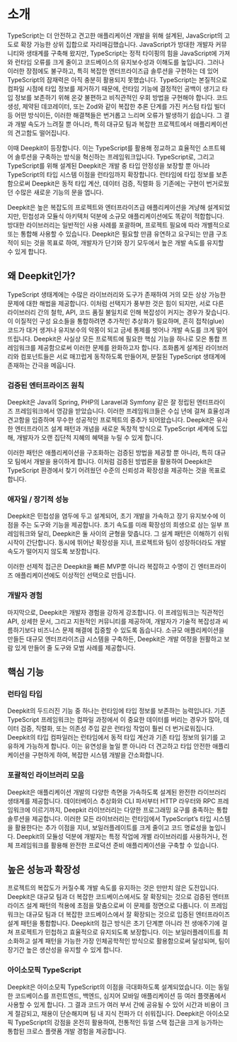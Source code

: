 # 소개

TypeScript는 더 안전하고 견고한 애플리케이션 개발을 위해 설계된, JavaScript의 고도로 확장 가능한 상위 집합으로 자리매김했습니다. JavaScript가 방대한 개발자 커뮤니티와 생태계를 구축해 왔지만, TypeScript는 정적 타이핑의 힘을 JavaScript에 가져와 런타임 오류를 크게 줄이고 코드베이스의 유지보수성과 이해도를 높입니다. 그러나 이러한 장점에도 불구하고, 특히 복잡한 엔터프라이즈급 솔루션을 구현하는 데 있어 TypeScript의 잠재력은 아직 충분히 활용되지 못했습니다. TypeScript는 본질적으로 컴파일 시점에 타입 정보를 제거하기 때문에, 런타임 기능에 결정적인 공백이 생기고 타입 정보를 보존하기 위해 온갖 불편하고 비직관적인 우회 방법을 구현해야 합니다. 코드 생성, 제약된 데코레이터, 또는 Zod와 같이 복잡한 추론 단계를 가진 커스텀 타입 빌더 등 어떤 방식이든, 이러한 해결책들은 번거롭고 느리며 오류가 발생하기 쉽습니다. 그 결과 개발 속도가 느려질 뿐 아니라, 특히 대규모 팀과 복잡한 프로젝트에서 애플리케이션의 견고함도 떨어집니다.

이때 Deepkit이 등장합니다. 이는 TypeScript를 활용해 정교하고 효율적인 소프트웨어 솔루션을 구축하는 방식을 혁신하는 프레임워크입니다. TypeScript로, 그리고 TypeScript를 위해 설계된 Deepkit은 개발 중 타입 안정성을 보장할 뿐 아니라 TypeScript의 타입 시스템 이점을 런타임까지 확장합니다. 런타임에 타입 정보를 보존함으로써 Deepkit은 동적 타입 계산, 데이터 검증, 직렬화 등 기존에는 구현이 번거로웠던 수많은 새로운 기능의 문을 엽니다.

Deepkit은 높은 복잡도의 프로젝트와 엔터프라이즈급 애플리케이션을 겨냥해 설계되었지만, 민첩성과 모듈식 아키텍처 덕분에 소규모 애플리케이션에도 똑같이 적합합니다. 방대한 라이브러리는 일반적인 사용 사례를 포괄하며, 프로젝트 필요에 따라 개별적으로 또는 통합해 사용할 수 있습니다. Deepkit은 필요할 만큼 유연하고 요구되는 만큼 구조적이 되는 것을 목표로 하여, 개발자가 단기와 장기 모두에서 높은 개발 속도를 유지할 수 있게 합니다.

## 왜 Deepkit인가?

TypeScript 생태계에는 수많은 라이브러리와 도구가 존재하여 거의 모든 상상 가능한 문제에 대한 해법을 제공합니다. 이처럼 선택지가 풍부한 것은 힘이 되지만, 서로 다른 라이브러리 간의 철학, API, 코드 품질 불일치로 인해 복잡성이 커지는 경우가 잦습니다. 이 이질적인 구성 요소들을 통합하려면 추가적인 추상화가 필요하며, 흔히 접착(glue) 코드가 대거 생겨나 유지보수의 악몽이 되고 금세 통제를 벗어나 개발 속도를 크게 떨어뜨립니다. Deepkit은 사실상 모든 프로젝트에 필요한 핵심 기능을 하나로 모은 통합 프레임워크를 제공함으로써 이러한 문제를 완화하고자 합니다. 조화롭게 설계된 라이브러리와 컴포넌트들은 서로 매끄럽게 동작하도록 만들어져, 분절된 TypeScript 생태계에 존재하는 간극을 메웁니다.

### 검증된 엔터프라이즈 원칙

Deepkit은 Java의 Spring, PHP의 Laravel과 Symfony 같은 잘 정립된 엔터프라이즈 프레임워크에서 영감을 받았습니다. 이러한 프레임워크들은 수십 년에 걸쳐 효율성과 견고함을 입증하며 무수한 성공적인 프로젝트의 중추가 되어왔습니다. Deepkit은 유사한 엔터프라이즈 설계 패턴과 개념을 새로운 독창적 방식으로 TypeScript 세계에 도입해, 개발자가 오랜 집단적 지혜의 혜택을 누릴 수 있게 합니다.

이러한 패턴은 애플리케이션을 구조화하는 검증된 방법을 제공할 뿐 아니라, 특히 대규모 팀에서 개발을 용이하게 합니다. 이처럼 검증된 방법론을 활용하여 Deepkit은 TypeScript 환경에서 찾기 어려웠던 수준의 신뢰성과 확장성을 제공하는 것을 목표로 합니다.

### 애자일 / 장기적 성능

Deepkit은 민첩성을 염두에 두고 설계되어, 초기 개발을 가속하고 장기 유지보수에 이점을 주는 도구와 기능을 제공합니다. 초기 속도를 미래 확장성의 희생으로 삼는 일부 프레임워크와 달리, Deepkit은 둘 사이의 균형을 맞춥니다. 그 설계 패턴은 이해하기 쉬워 시작이 간단합니다. 동시에 뛰어난 확장성을 지녀, 프로젝트와 팀이 성장하더라도 개발 속도가 떨어지지 않도록 보장합니다. 

이러한 선제적 접근은 Deepkit을 빠른 MVP뿐 아니라 복잡하고 수명이 긴 엔터프라이즈 애플리케이션에도 이상적인 선택으로 만듭니다.

### 개발자 경험

마지막으로, Deepkit은 개발자 경험을 강하게 강조합니다. 이 프레임워크는 직관적인 API, 상세한 문서, 그리고 지원적인 커뮤니티를 제공하여, 개발자가 기술적 복잡성과 씨름하기보다 비즈니스 문제 해결에 집중할 수 있도록 돕습니다. 소규모 애플리케이션을 만들든 대규모 엔터프라이즈급 시스템을 구축하든, Deepkit은 개발 여정을 원활하고 보람 있게 만들어 줄 도구와 모범 사례를 제공합니다.

## 핵심 기능

### 런타임 타입

Deepkit의 두드러진 기능 중 하나는 런타임에 타입 정보를 보존하는 능력입니다. 기존 TypeScript 프레임워크는 컴파일 과정에서 이 중요한 데이터를 버리는 경우가 많아, 데이터 검증, 직렬화, 또는 의존성 주입 같은 런타임 작업이 훨씬 더 번거로워집니다. Deepkit의 타입 컴파일러는 런타임에서 동적 타입 계산과 기존 타입 정보의 읽기를 고유하게 가능하게 합니다. 이는 유연성을 높일 뿐 아니라 더 견고하고 타입 안전한 애플리케이션을 구현하게 하여, 복잡한 시스템 개발을 간소화합니다.


### 포괄적인 라이브러리 모음

Deepkit은 애플리케이션 개발의 다양한 측면을 가속하도록 설계된 완전한 라이브러리 생태계를 제공합니다. 데이터베이스 추상화와 CLI 파서부터 HTTP 라우터와 RPC 프레임워크에 이르기까지, Deepkit 라이브러리는 다양한 프로그래밍 요구를 충족하는 통합 솔루션을 제공합니다. 이러한 모든 라이브러리는 런타임에서 TypeScript’s 타입 시스템을 활용한다는 추가 이점을 지녀, 보일러플레이트를 크게 줄이고 코드 명료성을 높입니다. Deepkit의 모듈성 덕분에 개발자는 특정 작업에 개별 라이브러리를 사용하거나, 전체 프레임워크를 활용해 완전한 프로덕션 준비 애플리케이션을 구축할 수 있습니다.

## 높은 성능과 확장성

프로젝트의 복잡도가 커질수록 개발 속도를 유지하는 것은 만만치 않은 도전입니다. Deepkit은 대규모 팀과 더 복잡한 코드베이스에서도 잘 확장되는 것으로 검증된 엔터프라이즈 설계 패턴의 적용에 초점을 맞춤으로써 이 문제를 정면으로 다룹니다. 이 프레임워크는 대규모 팀과 더 복잡한 코드베이스에서 잘 확장되는 것으로 입증된 엔터프라이즈 설계 패턴을 통합합니다. Deepkit의 접근 방식은 초기 단계뿐 아니라 전 생애주기에 걸쳐 프로젝트가 민첩하고 효율적으로 유지되도록 보장합니다. 이는 보일러플레이트를 최소화하고 설계 패턴을 가능한 가장 인체공학적인 방식으로 활용함으로써 달성되며, 팀이 장기간 높은 생산성을 유지할 수 있게 합니다.



### 아이소모픽 TypeScript

Deepkit은 아이소모픽 TypeScript의 이점을 극대화하도록 설계되었습니다. 이는 동일한 코드베이스를 프런트엔드, 백엔드, 심지어 모바일 애플리케이션 등 여러 플랫폼에서 사용할 수 있게 합니다. 그 결과 코드가 여러 부서 간에 공유될 수 있어 시간과 비용이 크게 절감되고, 채용이 단순해지며 팀 내 지식 전파가 더 쉬워집니다. Deepkit은 아이소모픽 TypeScript의 강점을 온전히 활용하여, 전통적인 듀얼 스택 접근을 크게 능가하는 통합된 크로스 플랫폼 개발 경험을 제공합니다.